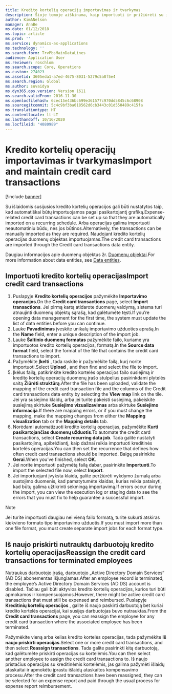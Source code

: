 ```yaml
---
title: Kredito kortelių operacijų importavimas ir tvarkymas
description: Šioje temoje aiškinama, kaip importuoti ir prižiūrėti su išlaidomis susijusias kredito kortelių operacijas. Šias operacijas galima nustatyti taip, kad jos būtų automatiškai importuojamos pagal pasikartojantį grafiką, arba pagal poreikį jas galima importuoti neautomatiškai.
author: KimANelson
manager: AnnBe
ms.date: 01/12/2018
ms.topic: article
ms.prod: ''
ms.service: dynamics-ax-applications
ms.technology: ''
ms.search.form: TrvPbsMainDataLines
audience: Application User
ms.reviewer: roschlom
ms.search.scope: Core, Operations
ms.custom: 274023
ms.assetid: 3605eda1-a7ed-4675-8031-5279c5a8f5e4
ms.search.region: Global
ms.author: suvaidya
ms.dyn365.ops.version: Version 1611
ms.search.validFrom: 2016-11-30
ms.openlocfilehash: 6cec15e436bc699e361577c970dd5845c6c68908
ms.sourcegitcommit: 5c4c9bf3ba018562d6cb3443c01d550489c415fa
ms.translationtype: HT
ms.contentlocale: lt-LT
ms.lasthandoff: 10/16/2020
ms.locfileid: "4080989"
---
```

# <a name="import-and-maintain-credit-card-transactions"></a><span data-ttu-id="7c809-104">Kredito kortelių operacijų importavimas ir tvarkymas</span><span class="sxs-lookup"><span data-stu-id="7c809-104">Import and maintain credit card transactions</span></span>

[!include [banner](../includes/banner.md)]

<span data-ttu-id="7c809-105">Su išlaidomis susijusios kredito kortelių operacijos gali būti nustatytos taip, kad automatiškai būtų importuojamos pagal pasikartojantį grafiką.</span><span class="sxs-lookup"><span data-stu-id="7c809-105">Expense-related credit card transactions can be set up so that they are automatically imported on a recurring schedule.</span></span> <span data-ttu-id="7c809-106">Arba operacijas galima importuoti neautomatiniu būdu, nes jos būtinos.</span><span class="sxs-lookup"><span data-stu-id="7c809-106">Alternatively, the transactions can be manually imported as they are required.</span></span> <span data-ttu-id="7c809-107">Naudojant kredito kortelių operacijas duomenų objektas importuojamas.</span><span class="sxs-lookup"><span data-stu-id="7c809-107">The credit card transactions are imported through the Credit card transactions data entity.</span></span>

<span data-ttu-id="7c809-108">Daugiau informacijos apie duomenų objektus žr. [Duomenų objektai](https://docs.microsoft.com/dynamics365/fin-ops-core/dev-itpro/data-entities/data-entities).</span><span class="sxs-lookup"><span data-stu-id="7c809-108">For more information about data entities, see [Data entities](https://docs.microsoft.com/dynamics365/fin-ops-core/dev-itpro/data-entities/data-entities).</span></span>

## <a name="import-credit-card-transactions"></a><span data-ttu-id="7c809-109">Importuoti kredito kortelių operacijas</span><span class="sxs-lookup"><span data-stu-id="7c809-109">Import credit card transactions</span></span>

1. <span data-ttu-id="7c809-110">Puslapyje **Kredito kortelių operacijos** pažymėkite **Importavimo operacijos**.</span><span class="sxs-lookup"><span data-stu-id="7c809-110">On the **Credit card transactions** page, select **Import transactions**.</span></span> <span data-ttu-id="7c809-111">Jei pirmą kartą atidarote duomenų valdymą, sistema turi atnaujinti duomenų objektų sąrašą, kad galėtumėte tęsti.</span><span class="sxs-lookup"><span data-stu-id="7c809-111">If you’re opening data management for the first time, the system must update the list of data entities before you can continue.</span></span>
2. <span data-ttu-id="7c809-112">Lauke **Pavadinimas** įveskite unikalų importavimo užduoties aprašą.</span><span class="sxs-lookup"><span data-stu-id="7c809-112">In the **Name** field, enter a unique description of the import job.</span></span>
3. <span data-ttu-id="7c809-113">Lauke **Šaltinio duomenų formatas** pažymėkite failo, kuriame yra importuotos kredito kortelių operacijos, formatą.</span><span class="sxs-lookup"><span data-stu-id="7c809-113">In the **Source data format** field, select the format of the file that contains the credit card transactions to import.</span></span>
4. <span data-ttu-id="7c809-114">Pažymėkite **Įkelti** , tada raskite ir pažymėkite failą, kurį norite importuoti.</span><span class="sxs-lookup"><span data-stu-id="7c809-114">Select **Upload** , and then find and select the file to import.</span></span>
5. <span data-ttu-id="7c809-115">Įkėlus failą, patikrinkite kredito kortelės operacijos failo susiejimą ir kredito kortelių operacijų duomenų įrašo stulpelius pasirinkdami plytelės saitą **Žiūrėti struktūrą**.</span><span class="sxs-lookup"><span data-stu-id="7c809-115">After the file has been uploaded, validate the mapping of the credit card transaction file and the columns of the Credit card transactions data entity by selecting the **View map** link on the tile.</span></span> <span data-ttu-id="7c809-116">Jei yra susiejimo klaidų, arba jei turite pakeisti susiejimą, pakeiskite susiejimą skirtuke **Susiejimo vizualizavimas** arba skirtuke **Susiejimo informacija**.</span><span class="sxs-lookup"><span data-stu-id="7c809-116">If there are mapping errors, or if you must change the mapping, make the mapping changes from either the **Mapping visualization** tab or the **Mapping details** tab.</span></span>
6. <span data-ttu-id="7c809-117">Norėdami automatizuoti kredito kortelių operacijas, pažymėkite **Kurti pasikartojančias duomenų užduotis**.</span><span class="sxs-lookup"><span data-stu-id="7c809-117">To automate the credit card transactions, select **Create recurring data job**.</span></span> <span data-ttu-id="7c809-118">Tada galite nustatyti pasikartojimą, apibrėžiantį, kaip dažnai reikia importuoti kreditinės kortelės operacijas.</span><span class="sxs-lookup"><span data-stu-id="7c809-118">You can then set the recurrence that defines how often credit card transactions should be imported.</span></span> <span data-ttu-id="7c809-119">Baigę pasirinkite **Gerai**.</span><span class="sxs-lookup"><span data-stu-id="7c809-119">When you’ve finished, select **OK**.</span></span>
7. <span data-ttu-id="7c809-120">Jei norite importuoti pažymėtą failą dabar, pasirinkite **Importuoti**.</span><span class="sxs-lookup"><span data-stu-id="7c809-120">To import the selected file now, select **Import**.</span></span>
8. <span data-ttu-id="7c809-121">Jei importuojant įvyksta klaida, galite peržiūrėti vykdymo žurnalą arba sustojimo duomenis, kad pamatytumėte klaidas, kurias reikia pataisyti, kad būtų galima užtikrinti sėkmingą importavimą.</span><span class="sxs-lookup"><span data-stu-id="7c809-121">If errors occur during the import, you can view the execution log or staging data to see the errors that you must fix to help guarantee a successful import.</span></span>

> [!NOTE]
> <span data-ttu-id="7c809-122">Jei turite importuoti daugiau nei vieną failo formatą, turite sukurti atskiras kiekvieno formato tipo importavimo užduotis.</span><span class="sxs-lookup"><span data-stu-id="7c809-122">If you must import more than one file format, you must create separate import jobs for each format type.</span></span>

## <a name="reassign-the-credit-card-transactions-for-terminated-employees"></a><span data-ttu-id="7c809-123">Iš naujo priskirti nutrauktų darbuotojų kredito kortelių operacijas</span><span class="sxs-lookup"><span data-stu-id="7c809-123">Reassign the credit card transactions for terminated employees</span></span>

<span data-ttu-id="7c809-124">Nutraukus darbuotojo įrašą, darbuotojo „Active Directory Domain Services“ (AD DS) abonementas išjungiamas.</span><span class="sxs-lookup"><span data-stu-id="7c809-124">After an employee record is terminated, the employee’s Active Directory Domain Services (AD DS) account is disabled.</span></span> <span data-ttu-id="7c809-125">Tačiau gali būti aktyvios kredito kortelių operacijos, kurios turi būti apmokamos ir kompensuojamos.</span><span class="sxs-lookup"><span data-stu-id="7c809-125">However, there might be active credit card transactions that must still be expensed and reimbursed.</span></span> <span data-ttu-id="7c809-126">Puslapyje **Kreditinių kortelių operacijos** , galite iš naujo paskirti darbuotoją bet kuriai kredito kortelės operacijai, kai susijęs darbuotojas buvo nutrauktas.</span><span class="sxs-lookup"><span data-stu-id="7c809-126">From the **Credit card transactions** page, you can reassign the employee for any credit card transaction where the associated employee has been terminated.</span></span>

<span data-ttu-id="7c809-127">Pažymėkite vieną arba kelias kredito kortelės operacijas, tada pažymėkite **Iš naujo priskirti operacijas**.</span><span class="sxs-lookup"><span data-stu-id="7c809-127">Select one or more credit card transactions, and then select **Reassign transactions**.</span></span> <span data-ttu-id="7c809-128">Tada galite pasirinkti kitą darbuotoją, kad galėtumėte priskirti operacijas su kortelėmis.</span><span class="sxs-lookup"><span data-stu-id="7c809-128">You can then select another employee to assign the credit card transactions to.</span></span> <span data-ttu-id="7c809-129">Iš naujo pristačius operacijas su kreditinėmis kortelėmis, jas galima pažymėti išlaidų ataskaitai ir apmokėtu įprastu išlaidų ataskaitos kompensavimo procesu.</span><span class="sxs-lookup"><span data-stu-id="7c809-129">After the credit card transactions have been reassigned, they can be selected for an expense report and paid through the usual process for expense report reimbursement.</span></span>
